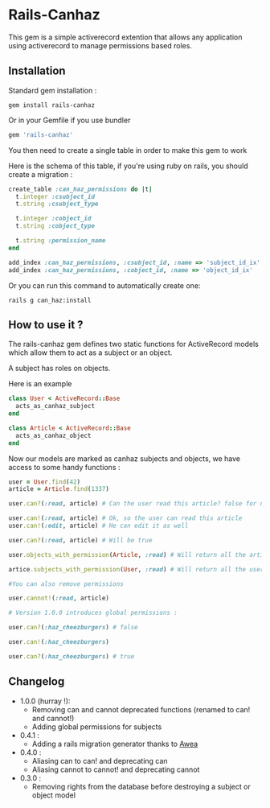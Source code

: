 # Rails-Canhaz

This gem is a simple activerecord extention that allows any application using activerecord to manage permissions based roles.

## Installation

Standard gem installation :

```
gem install rails-canhaz
```

Or in your Gemfile if you use bundler

```ruby
gem 'rails-canhaz'
```

You then need to create a single table in order to make this gem to work

Here is the schema of this table, if you're using ruby on rails, you should create a migration :

```ruby
create_table :can_haz_permissions do |t|
  t.integer :csubject_id
  t.string :csubject_type

  t.integer :cobject_id
  t.string :cobject_type

  t.string :permission_name
end

add_index :can_haz_permissions, :csubject_id, :name => 'subject_id_ix'
add_index :can_haz_permissions, :cobject_id, :name => 'object_id_ix'
```

Or you can run this command to automatically create one:

```
rails g can_haz:install
```

## How to use it ?

The rails-canhaz gem defines two static functions for ActiveRecord models which allow them to act as a subject or an object.

A subject has roles on objects.

Here is an example

```ruby
class User < ActiveRecord::Base
  acts_as_canhaz_subject
end

class Article < ActiveRecord::Base
  acts_as_canhaz_object
end
```

Now our models are marked as canhaz subjects and objects, we have access to some handy functions :


```ruby
user = User.find(42)
article = Article.find(1337)

user.can?(:read, article) # Can the user read this article? false for now

user.can!(:read, article) # Ok, so the user can read this article
user.can!(:edit, article) # He can edit it as well

user.can?(:read, article) # Will be true

user.objects_with_permission(Article, :read) # Will return all the articles w/ read permissions for this user

artice.subjects_with_permission(User, :read) # Will return all the users hat are able to read this article

#You can also remove permissions

user.cannot!(:read, article)

# Version 1.0.0 introduces global permissions :

user.can?(:haz_cheezburgers) # false

user.can!(:haz_cheezburgers)

user.can?(:haz_cheezburgers) # true

```

## Changelog
* 1.0.0 (hurray !):
  * Removing can and cannot deprecated functions (renamed to can! and cannot!)
  * Adding global permissions for subjects
* 0.4.1 :
  * Adding a rails migration generator thanks to [Awea](http://github.com/Awea)
* 0.4.0 :
  * Aliasing can to can! and deprecating can
  * Aliasing cannot to cannot! and deprecating cannot
* 0.3.0 :
  * Removing rights from the database before destroying a subject or object model
